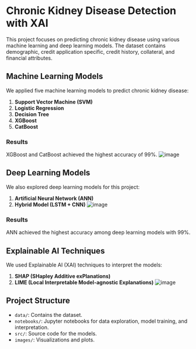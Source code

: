 
# Chronic Kidney Disease Detection with XAI

This project focuses on predicting chronic kidney disease using various machine learning and deep learning models. The dataset contains demographic, credit application specific, credit history, collateral, and financial attributes.

## Machine Learning Models

We applied five machine learning models to predict chronic kidney disease:

1. **Support Vector Machine (SVM)**
2. **Logistic Regression**
3. **Decision Tree**
4. **XGBoost**
5. **CatBoost**

### Results

XGBoost and CatBoost achieved the highest accuracy of 99%.
![image](https://github.com/Monirul-Islam-Mahmud/Chronic-Kidney-Disease-Detection/assets/59494761/9f23c8b8-fc6c-4a50-a4fb-38c92b926c07)

## Deep Learning Models

We also explored deep learning models for this project:

1. **Artificial Neural Network (ANN)**
2. **Hybrid Model (LSTM + CNN)**
![image](https://github.com/Monirul-Islam-Mahmud/Chronic-Kidney-Disease-Detection/assets/59494761/a71c1d3e-0dc2-43cc-90d7-ed80e53f617e)

### Results

ANN achieved the highest accuracy among deep learning models with 99%.

## Explainable AI Techniques

We used Explainable AI (XAI) techniques to interpret the models:

1. **SHAP (SHapley Additive exPlanations)**
2. **LIME (Local Interpretable Model-agnostic Explanations)**
![image](https://github.com/Monirul-Islam-Mahmud/Chronic-Kidney-Disease-Detection/assets/59494761/c12d20b9-afe0-4d7b-ac2f-94baefaa7169)

## Project Structure

- `data/`: Contains the dataset.
- `notebooks/`: Jupyter notebooks for data exploration, model training, and interpretation.
- `src/`: Source code for the models.
- `images/`: Visualizations and plots.




